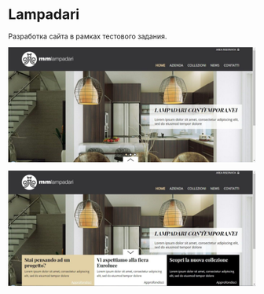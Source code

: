 # Lampadari

Разработка сайта в рамках тестового задания.

![alt text](screenshots/image1.jpg)

![alt text](screenshots/image2.jpg)
